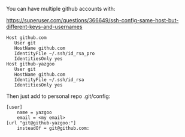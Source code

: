 You can have multiple github accounts with:

https://superuser.com/questions/366649/ssh-config-same-host-but-different-keys-and-usernames

```ssh
Host github.com
   User git
   HostName github.com
   IdentityFile ~/.ssh/id_rsa_pro
   IdentitiesOnly yes
Host github-yazgoo
   User git
   HostName github.com
   IdentityFile ~/.ssh/id_rsa
   IdentitiesOnly yes
```

Then just add to personal repo .git/config:

```
[user]
    name = yazgoo
    email = <my email>
[url "git@github-yazgoo:"]
    insteadOf = git@github.com:
```
